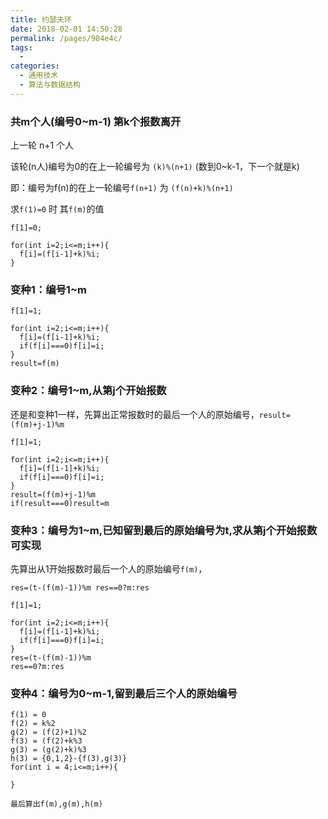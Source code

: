 ```yaml
---
title: 约瑟夫环
date: 2018-02-01 14:50:28
permalink: /pages/984e4c/
tags: 
  - 
categories: 
  - 通用技术
  - 算法与数据结构
---
```


### 共m个人(编号0~m-1) 第k个报数离开


上一轮 n+1 个人

该轮(n人)编号为0的在上一轮编号为 `(k)%(n+1)` (数到0~k-1，下一个就是k)

即：编号为f(n)的在上一轮编号`f(n+1)` 为 `(f(n)+k)%(n+1)`


求`f(1)=0` 时 其`f(m)`的值

```
f[1]=0;

for(int i=2;i<=m;i++){
  f[i]=(f[i-1]+k)%i;
}

```

### 变种1：编号1~m


```
f[1]=1;

for(int i=2;i<=m;i++){
  f[i]=(f[i-1]+k)%i;
  if(f[i]===0)f[i]=i;
}
result=f(m)
```

### 变种2：编号1~m,从第j个开始报数

还是和变种1一样，先算出正常报数时的最后一个人的原始编号，`result=(f(m)+j-1)%m`

```
f[1]=1;

for(int i=2;i<=m;i++){
  f[i]=(f[i-1]+k)%i;
  if(f[i]===0)f[i]=i;
}
result=(f(m)+j-1)%m
if(result===0)result=m
```

### 变种3：编号为1~m,已知留到最后的原始编号为t,求从第j个开始报数可实现

先算出从1开始报数时最后一个人的原始编号`f(m)`， 

`res=(t-(f(m)-1))%m res==0?m:res`

```
f[1]=1;

for(int i=2;i<=m;i++){
  f[i]=(f[i-1]+k)%i;
  if(f[i]===0)f[i]=i;
}
res=(t-(f(m)-1))%m 
res==0?m:res
```

### 变种4：编号为0~m-1,留到最后三个人的原始编号

```
f(1) = 0
f(2) = k%2
g(2) = (f(2)+1)%2
f(3) = (f(2)+k%3
g(3) = (g(2)+k)%3
h(3) = {0,1,2}-{f(3),g(3)}
for(int i = 4;i<=m;i++){
  
}

最后算出f(m),g(m),h(m)
```